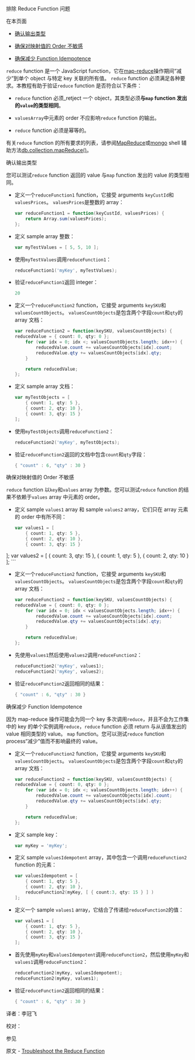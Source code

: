  [ ]()排除 Reduce Function 问题

[]()

在本页面

*   [确认输出类型](confirm-output-type)

*   [确保对映射值的 Order 不敏感](ensure-insensitivity-to-the-order-of-mapped-values)

*   [确保减少 Function Idempotence](ensure-reduce-function-idempotence)

`reduce` function 是一个 JavaScript function，它在[map-reduce]()操作期间“减少”到单个 object 与特定 key 关联的所有值。 `reduce` function 必须满足各种要求。本教程有助于验证`reduce` function 是否符合以下条件：

*   `reduce` function 必须_retject 一个 object，其类型必须**与`map` function 发出的`value`的类型相同**。

*   `valuesArray`中元素的 order 不应影响`reduce` function 的输出。

*   `reduce` function 必须是幂等的。

有关`reduce` function 的所有要求的列表，请参阅[MapReduce]()或[mongo]() shell 辅助方法[db.collection.mapReduce()]()。

[]()

 <span id="confirm-output-type">确认输出类型</span>

您可以测试`reduce` function 返回的 value 与`map` function 发出的 value 的类型相同。

* 定义一个`reduceFunction1` function，它接受 arguments `keyCustId`和`valuesPrices`。 `valuesPrices`是整数的 array：

  ```powershell
  var reduceFunction1 = function(keyCustId, valuesPrices) {
      return Array.sum(valuesPrices);
  };
  ```

*   定义 sample array 整数：
    ```powershell
    var myTestValues = [ 5, 5, 10 ];
	```
    
*   使用`myTestValues`调用`reduceFunction1`：
    ```powershell
    reduceFunction1('myKey', myTestValues);
	```
    
*   验证`reduceFunction1`返回 integer：
    ```powershell
    20
	```
    
*   定义一个`reduceFunction2` function，它接受 arguments `keySKU`和`valuesCountObjects`。 `valuesCountObjects`是包含两个字段`count`和`qty`的 array 文档：
    ```powershell
    var reduceFunction2 = function(keySKU, valuesCountObjects) {
    reducedValue = { count: 0, qty: 0 };
        for (var idx = 0; idx <; valuesCountObjects.length; idx++) {
            reducedValue.count += valuesCountObjects[idx].count;
            reducedValue.qty += valuesCountObjects[idx].qty;
        }
    
        return reducedValue;
    };
    ```

*   定义 sample array 文档：
    ```powershell
    var myTestObjects = [
        { count: 1, qty: 5 },
        { count: 2, qty: 10 },
        { count: 3, qty: 15 }
    ];
	```
    
*   使用`myTestObjects`调用`reduceFunction2`：
    ```powershell
    reduceFunction2('myKey', myTestObjects);
	```
    
*   验证`reduceFunction2`返回的文档中包含`count`和`qty`字段：
    ```powershell
    { "count" : 6, "qty" : 30 }
	```
    

[]()
    
 <span id="ensure-insensitivity-to-the-order-of-mapped-values">确保对映射值的 Order 不敏感</span>

`reduce` function 以`key`和`values` array 为参数。您可以测试`reduce` function 的结果不依赖于`values` array 中元素的 order。
    
*   定义 sample `values1` array 和 sample `values2` array，它们只在 array 元素的 order 中有所不同：
    ```powershell
    var values1 = [
        { count: 1, qty: 5 },
        { count: 2, qty: 10 },
        { count: 3, qty: 15 }
];
    var values2 = [
        { count: 3, qty: 15 },
        { count: 1, qty: 5 },
        { count: 2, qty: 10 }
    ];
    ```

*   定义一个`reduceFunction2` function，它接受 arguments `keySKU`和`valuesCountObjects`。 `valuesCountObjects`是包含两个字段`count`和`qty`的 array 文档：
    ```powershell
    var reduceFunction2 = function(keySKU, valuesCountObjects) {
    reducedValue = { count: 0, qty: 0 };
        for (var idx = 0; idx < valuesCountObjects.length; idx++) {
            reducedValue.count += valuesCountObjects[idx].count;
            reducedValue.qty += valuesCountObjects[idx].qty;
        }
    
        return reducedValue;
    };
    ```

*   先使用`values1`然后使用`values2`调用`reduceFunction2`：
    ```powershell
    reduceFunction2('myKey', values1);
    reduceFunction2('myKey', values2);
	```
    
*   验证`reduceFunction2`返回相同的结果：
    ```powershell
    { "count" : 6, "qty" : 30 }
	```
    

[]()

 <span id="ensure-reduce-function-idempotence">确保减少 Function Idempotence</span>

因为 map-reduce 操作可能会为同一个 key 多次调用`reduce`，并且不会为工作集中的 key 的单个实例调用`reduce`，`reduce` function 必须 return 与从该值发出的 value 相同类型的 value。 `map` function。您可以测试`reduce` function process“减少”值而不影响最终的 value。
    
*   定义一个`reduceFunction2` function，它接受 arguments `keySKU`和`valuesCountObjects`。 `valuesCountObjects`是包含两个字段`count`和`qty`的 array 文档：
    ```powershell
    var reduceFunction2 = function(keySKU, valuesCountObjects) {
    reducedValue = { count: 0, qty: 0 };
        for (var idx = 0; idx <; valuesCountObjects.length; idx++) {
            reducedValue.count += valuesCountObjects[idx].count;
            reducedValue.qty += valuesCountObjects[idx].qty;
        }
    
        return reducedValue;
    };
    ```

*   定义 sample key：
    ```powershell
    var myKey = 'myKey';
	```
    
*   定义 sample `valuesIdempotent` array，其中包含一个调用`reduceFunction2` function 的元素：
    ```powershell
    var valuesIdempotent = [
        { count: 1, qty: 5 },
        { count: 2, qty: 10 },
        reduceFunction2(myKey, [ { count:3, qty: 15 } ] )
    ];
	```
    
*   定义一个 sample `values1` array，它结合了传递给`reduceFunction2`的值：
    ```powershell
    var values1 = [
        { count: 1, qty: 5 },
        { count: 2, qty: 10 },
        { count: 3, qty: 15 }
    ];
	```
    
*   首先使用`myKey`和`valuesIdempotent`调用`reduceFunction2`，然后使用`myKey`和`values1`调用`reduceFunction2`：
    ```powershell
    reduceFunction2(myKey, valuesIdempotent);
    reduceFunction2(myKey, values1);
	```
    
*   验证`reduceFunction2`返回相同的结果：
    
    ```powershell
    { "count" : 6, "qty" : 30 }
    ```



译者：李冠飞

校对：

 参见

原文 - [Troubleshoot the Reduce Function]( https://docs.mongodb.com/manual/tutorial/troubleshoot-reduce-function/ )

